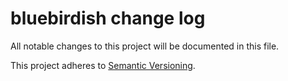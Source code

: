 # bluebirdish change log

All notable changes to this project will be documented in this file.

This project adheres to [Semantic Versioning](http://semver.org/).
